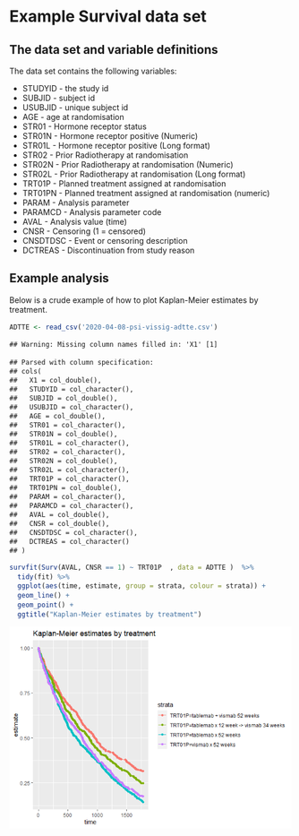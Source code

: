 Example Survival data set
================

## The data set and variable definitions

The data set contains the following variables:

  - STUDYID - the study id
  - SUBJID - subject id
  - USUBJID - unique subject id
  - AGE - age at randomisation
  - STR01 - Hormone receptor status
  - STR01N - Hormone receptor positive (Numeric)
  - STR01L - Hormone receptor positive (Long format)
  - STR02 - Prior Radiotherapy at randomisation
  - STR02N - Prior Radiotherapy at randomisation (Numeric)
  - STR02L - Prior Radiotherapy at randomisation (Long format)
  - TRT01P - Planned treatment assigned at randomisation
  - TRT01PN - Planned treatment assigned at randomisation (numeric)
  - PARAM - Analysis parameter
  - PARAMCD - Analysis parameter code
  - AVAL - Analysis value (time)
  - CNSR - Censoring (1 = censored)
  - CNSDTDSC - Event or censoring description
  - DCTREAS - Discontinuation from study reason

## Example analysis

Below is a crude example of how to plot Kaplan-Meier estimates by
treatment.

``` r
ADTTE <- read_csv('2020-04-08-psi-vissig-adtte.csv')
```

    ## Warning: Missing column names filled in: 'X1' [1]

    ## Parsed with column specification:
    ## cols(
    ##   X1 = col_double(),
    ##   STUDYID = col_character(),
    ##   SUBJID = col_double(),
    ##   USUBJID = col_character(),
    ##   AGE = col_double(),
    ##   STR01 = col_character(),
    ##   STR01N = col_double(),
    ##   STR01L = col_character(),
    ##   STR02 = col_character(),
    ##   STR02N = col_double(),
    ##   STR02L = col_character(),
    ##   TRT01P = col_character(),
    ##   TRT01PN = col_double(),
    ##   PARAM = col_character(),
    ##   PARAMCD = col_character(),
    ##   AVAL = col_double(),
    ##   CNSR = col_double(),
    ##   CNSDTDSC = col_character(),
    ##   DCTREAS = col_character()
    ## )

``` r
survfit(Surv(AVAL, CNSR == 1) ~ TRT01P  , data = ADTTE )  %>%
  tidy(fit) %>%
  ggplot(aes(time, estimate, group = strata, colour = strata)) + 
  geom_line() +
  geom_point() +
  ggtitle("Kaplan-Meier estimates by treatment") 
```

![](Readme_files/figure-gfm/unnamed-chunk-1-1.png)<!-- -->
